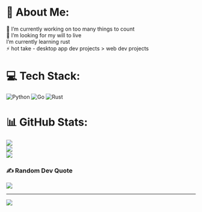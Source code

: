 # 💫 About Me:
🔭 I’m currently working on too many things to count<br>🤝 I’m looking for my will to live<br> I’m currently learning rust<br>⚡ hot take - desktop app dev projects > web dev projects

# 💻 Tech Stack:
![Python](https://img.shields.io/badge/python-3670A0?style=for-the-badge&logo=python&logoColor=ffdd54) ![Go](https://img.shields.io/badge/go-%2300ADD8.svg?style=for-the-badge&logo=go&logoColor=white) ![Rust](https://img.shields.io/badge/Rust-000000?logo=rust&logoColor=white)
# 📊 GitHub Stats:
![](https://github-readme-stats.vercel.app/api?username=madelyn1337&theme=solarized-dark&hide_border=false&include_all_commits=false&count_private=false)<br/>
![](https://github-readme-streak-stats.herokuapp.com/?user=madelyn1337&theme=solarized-dark&hide_border=false)<br/>
![](https://github-readme-stats.vercel.app/api/top-langs/?username=madelyn1337&theme=solarized-dark&hide_border=false&include_all_commits=false&count_private=false&layout=compact)

### ✍️ Random Dev Quote
![](https://quotes-github-readme.vercel.app/api?type=horizontal&theme=radical)

---
[![](https://visitcount.itsvg.in/api?id=madelyn1337&icon=0&color=0)](https://visitcount.itsvg.in)

<!-- Proudly created with GPRM ( https://gprm.itsvg.in ) -->
